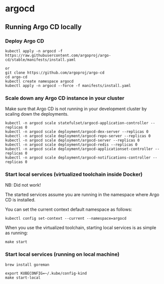 # argocd

## Running Argo CD locally

### Deploy Argo CD
```
kubectl apply -n argocd -f https://raw.githubusercontent.com/argoproj/argo-cd/stable/manifests/install.yaml

or
git clone https://github.com/argoproj/argo-cd
cd argo-cd
kubectl create namespace argocd
kubectl apply -n argocd --force -f manifests/install.yaml
```

### Scale down any Argo CD instance in your cluster
Make sure that Argo CD is not running in your development cluster by scaling down the deployments.

```
kubectl -n argocd scale statefulset/argocd-application-controller --replicas 0
kubectl -n argocd scale deployment/argocd-dex-server --replicas 0
kubectl -n argocd scale deployment/argocd-repo-server --replicas 0
kubectl -n argocd scale deployment/argocd-server --replicas 0
kubectl -n argocd scale deployment/argocd-redis --replicas 0
kubectl -n argocd scale deployment/argocd-applicationset-controller --replicas 0
kubectl -n argocd scale deployment/argocd-notifications-controller --replicas 0
```

### Start local services (virtualized toolchain inside Docker)
NB: Did not work!

The started services assume you are running in the namespace where Argo CD is installed.

You can set the current context default namespace as follows:
```
kubectl config set-context --current --namespace=argocd
```

When you use the virtualized toolchain, starting local services is as simple as running:
```
make start
```

### Start local services (running on local machine)
```
brew install goreman

export KUBECONFIG=~/.kube/config-kind
make start-local
```

